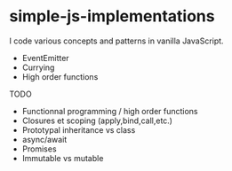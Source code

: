# simple-js-implementations

I code various concepts and patterns in vanilla JavaScript.

- EventEmitter
- Currying
- High order functions

TODO
- Functionnal programming / high order functions
- Closures et scoping (apply,bind,call,etc.)
- Prototypal inheritance vs class
- async/await
- Promises
- Immutable vs mutable
